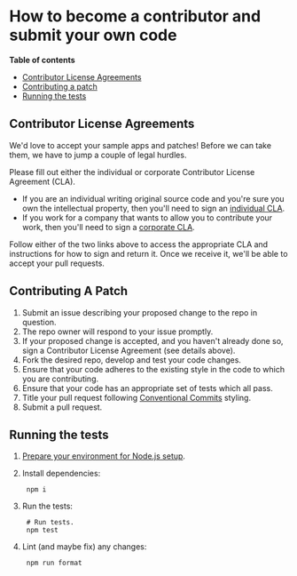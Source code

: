 # How to become a contributor and submit your own code

**Table of contents**

* [Contributor License Agreements](#contributor-license-agreements)
* [Contributing a patch](#contributing-a-patch)
* [Running the tests](#running-the-tests)

## Contributor License Agreements

We'd love to accept your sample apps and patches! Before we can take them, we
have to jump a couple of legal hurdles.

Please fill out either the individual or corporate Contributor License Agreement
(CLA).

* If you are an individual writing original source code and you're sure you
  own the intellectual property, then you'll need to sign an [individual CLA](https://developers.google.com/open-source/cla/individual).
* If you work for a company that wants to allow you to contribute your work,
  then you'll need to sign a [corporate CLA](https://developers.google.com/open-source/cla/corporate).

Follow either of the two links above to access the appropriate CLA and
instructions for how to sign and return it. Once we receive it, we'll be able to
accept your pull requests.

## Contributing A Patch

1. Submit an issue describing your proposed change to the repo in question.
2. The repo owner will respond to your issue promptly.
3. If your proposed change is accepted, and you haven't already done so, sign a
   Contributor License Agreement (see details above).
4. Fork the desired repo, develop and test your code changes.
5. Ensure that your code adheres to the existing style in the code to which
   you are contributing.
6. Ensure that your code has an appropriate set of tests which all pass.
7. Title your pull request following [Conventional Commits](https://www.conventionalcommits.org/) styling.
8. Submit a pull request.

## Running the tests

1. [Prepare your environment for Node.js setup][setup].

2. Install dependencies:

        npm i

3. Run the tests:

        # Run tests.
        npm test

4. Lint (and maybe fix) any changes:

        npm run format

[setup]: https://cloud.google.com/nodejs/docs/setup
